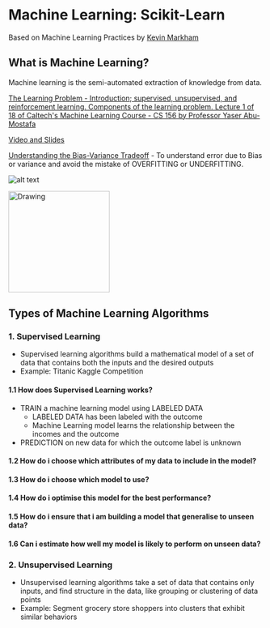 # Machine Learning: Scikit-Learn

Based on Machine Learning Practices by [Kevin Markham](https://github.com/justmarkham)

## What is Machine Learning?

Machine learning is the semi-automated extraction of knowledge from data.

[The Learning Problem - Introduction; supervised, unsupervised, and reinforcement learning. Components of the learning problem. Lecture 1 of 18 of Caltech's Machine Learning Course - CS 156 by Professor Yaser Abu-Mostafa](https://www.youtube.com/watch?time_continue=83&v=mbyG85GZ0PI)

[Video and Slides](http://work.caltech.edu/library/014.html)

[Understanding the Bias-Variance Tradeoff](http://scott.fortmann-roe.com/docs/BiasVariance.html) - To understand error due to Bias or variance and avoid the mistake of OVERFITTING or UNDERFITTING.

![alt text](https://github.com/emunozlorenzo/MasterDataScience/blob/master/06_Machine_Learning_on_my_own/Img/image.png "Logo Title Text 1")

<img src="https://github.com/emunozlorenzo/MasterDataScience/blob/master/06_Machine_Learning_on_my_own/Img/image.png" alt="Drawing" style="width: 200px;"/>

## Types of Machine Learning Algorithms

### 1. Supervised Learning

- Supervised learning algorithms build a mathematical model of a set of data that contains both the inputs and the desired outputs
- Example: Titanic Kaggle Competition

#### 1.1 How does Supervised Learning works?

- TRAIN a machine learning model using LABELED DATA
    - LABELED DATA has been labeled with the outcome
    - Machine Learning model learns the relationship between the incomes and the outcome
- PREDICTION on new data for which the outcome label is unknown

#### 1.2 How do i choose which attributes of my data to include in the model?

#### 1.3 How do i choose which model to use?

#### 1.4 How do i optimise this model for the best performance?

#### 1.5 How do i ensure that i am building a model that generalise to unseen data?

#### 1.6 Can i estimate how well my model is likely to perform on unseen data?

 
### 2. Unsupervised Learning

- Unsupervised learning algorithms take a set of data that contains only inputs, and find structure in the data, like grouping or clustering of data points
- Example: Segment grocery store shoppers into clusters that exhibit similar behaviors
